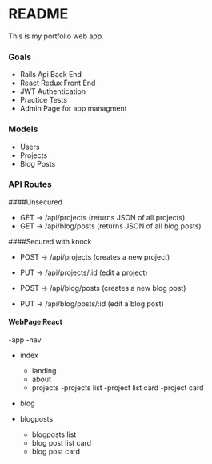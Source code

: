 # README

This is my portfolio web app.

### Goals
- Rails Api Back End
- React Redux Front End 
- JWT Authentication
- Practice Tests
- Admin Page for app managment

### Models 
- Users
- Projects
- Blog Posts

### API Routes

####Unsecured
- GET -> /api/projects (returns JSON of all projects)
- GET -> /api/blog/posts (returns JSON of all blog posts)

####Secured with knock
- POST -> /api/projects (creates a new project)
- PUT -> /api/projects/:id (edit a project)

- POST -> /api/blog/posts (creates a new blog post)
- PUT -> /api/blog/posts/:id (edit a blog post)

#### WebPage React
-app
-nav
  - index
    - landing
    - about  
    - projects
      -projects list
      -project list card
      -project card

  - blog
  - blogposts
    - blogposts list
    - blog post list card
    - blog post card 
